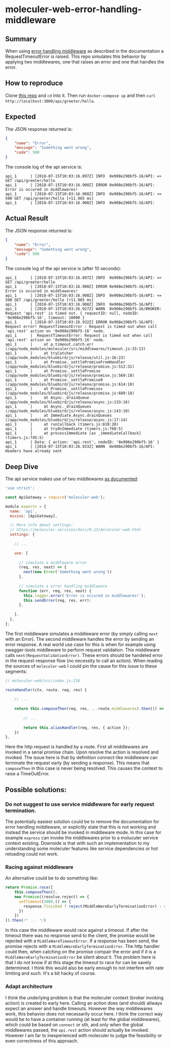 # moleculer-web-error-handling-middleware

## Summary

When using [error handling middleware](https://moleculer.services/docs/0.13/moleculer-web.html#Error-handler-middleware) as described in the documentation a RequestTimeoutError is raised.
This repo simulates this behavior by applying two middlewares, one that raises an error and one that handles the error.

## How to reproduce

Clone [this repo](https://github.com/designtesbrot/moleculer-web-error-handling-middleware) and `cd` into it. Then
run `docker-compose up` and then `curl http://localhost:3000/api/greeter/hello`.

## Expected

The JSON response returned is:
```json
{
    "name": "Error",
    "message": "Something went wrong",
    "code": 500
}
```
The console log of the api service is:
```log
api_1      | [2018-07-15T10:03:16.897Z] INFO  0e908e290bf5-16/API: => GET /api/greeter/hello
api_1      | [2018-07-15T10:03:16.900Z] ERROR 0e908e290bf5-16/API: Error is occured in middlewares!
api_1      | [2018-07-15T10:03:16.908Z] INFO  0e908e290bf5-16/API: <= 500 GET /api/greeter/hello [+11.965 ms]
api_1      | [2018-07-15T10:03:16.908Z] INFO  0e908e290bf5-16/API: 
```

## Actual Result

The JSON response returned is:
```json
{
    "name": "Error",
    "message": "Something went wrong",
    "code": 500
}
```
The console log of the api service is (after 10 seconds):
```log
api_1      | [2018-07-15T10:03:16.897Z] INFO  0e908e290bf5-16/API: => GET /api/greeter/hello
api_1      | [2018-07-15T10:03:16.900Z] ERROR 0e908e290bf5-16/API: Error is occured in middlewares!
api_1      | [2018-07-15T10:03:16.908Z] INFO  0e908e290bf5-16/API: <= 500 GET /api/greeter/hello [+11.965 ms]
api_1      | [2018-07-15T10:03:16.908Z] INFO  0e908e290bf5-16/API: 
api_1      | [2018-07-15T10:03:26.927Z] WARN  0e908e290bf5-16/BROKER: Request 'api.rest' is timed out. { requestID: null, nodeID: '0e908e290bf5-16', timeout: 10000 }
api_1      | [2018-07-15T10:03:26.932Z] ERROR 0e908e290bf5-16/API:    Request error! RequestTimeoutError : Request is timed out when call 'api.rest' action on '0e908e290bf5-16' node. 
api_1      |  RequestTimeoutError: Request is timed out when call 'api.rest' action on '0e908e290bf5-16' node.
api_1      |     at p.timeout.catch.err (/app/node_modules/moleculer/src/middlewares/timeout.js:33:13)
api_1      |     at tryCatcher (/app/node_modules/bluebird/js/release/util.js:16:23)
api_1      |     at Promise._settlePromiseFromHandler (/app/node_modules/bluebird/js/release/promise.js:512:31)
api_1      |     at Promise._settlePromise (/app/node_modules/bluebird/js/release/promise.js:569:18)
api_1      |     at Promise._settlePromise0 (/app/node_modules/bluebird/js/release/promise.js:614:10)
api_1      |     at Promise._settlePromises (/app/node_modules/bluebird/js/release/promise.js:689:18)
api_1      |     at Async._drainQueue (/app/node_modules/bluebird/js/release/async.js:133:16)
api_1      |     at Async._drainQueues (/app/node_modules/bluebird/js/release/async.js:143:10)
api_1      |     at Immediate.Async.drainQueues (/app/node_modules/bluebird/js/release/async.js:17:14)
api_1      |     at runCallback (timers.js:810:20)
api_1      |     at tryOnImmediate (timers.js:768:5)
api_1      |     at processImmediate [as _immediateCallback] (timers.js:745:5) 
api_1      | Data: { action: 'api.rest', nodeID: '0e908e290bf5-16' }
api_1      | [2018-07-15T10:03:26.933Z] WARN  0e908e290bf5-16/API: Headers have already sent

```

## Deep Dive

The api service makes use of two middlewares [as documented](https://moleculer.services/docs/0.13/moleculer-web.html#Error-handler-middleware):

```javascript
'use strict';

const ApiGateway = require('moleculer-web');

module.exports = {
  name: 'api',
  mixins: [ApiGateway],

  // More info about settings:
  // https://moleculer.services/docs/0.13/moleculer-web.html
  settings: {
    
    // ...

    use: [
        
      // simulate a middleware error
      (req, res, next) => {
        next(new Error('Something went wrong'))
      },
      
      // simulate a error handling middleware
      function (err, req, res, next) {
        this.logger.error('Error is occured in middlewares!');
        this.sendError(req, res, err);
      },
      
    ],
  },
};

```

The first middleware simulates a middleware error (by simply calling `next` with an Error). The second middleware handles the error
by sending an error response. A real world use case for this is when for example
using swagger-tools middleware to perform request validation. This middleware calls `next(RequestValidationError)`. These errors should
be handeled error in the request-response flow (no necessity to call an action). When reading the sources of `moleculer-web` I could
pin the cause for this issue to these segments:

```javascript
// moleculer-web/src/index.js:216

routeHandler(ctx, route, req, res) {
  
    // ...
    
    return this.composeThen(req, res, ...route.middlewares).then(() => {
      
        // ...
        
        return this.aliasHandler(req, res, { action });
    })
},
```

Here the http request is handled by a route. First all middlewares are invoked in a serial promise chain. Upon resolve the
action is resolved and invoked. The issue here is that by definition connect-like middleware can terminate the request early
(by sending a response). This means that `composeThen` in this case is never being resolved. This causes the context to 
raise a TimeOutError.

## Possible solutions:

### Do not suggest to use service middleware for early request termination.

The potentially easiest solution could be to remove the documentation for error handling middleware, or explicitly state
that this is not working and instead the service should be invoked in middleware mode. In this case for example `express` 
can invoke the middlewares prior to a moluculer service context existing. Downside is that with such an implementation to
my understanding some moleculer features like service dependencies or hot reloading could not work.

### Racing against middleware

An alternative could be to do something like:
```javascript
return Promise.race([
    this.composeThen(),
    new Promise((resolve,reject) => {
      setTimeout(3000,() => {
        response.finished ? reject(MiddleWareEarlyTerminationError) : reject(MiddleWareTimeoutError)
      })
    })
]).then(/* ... */)
```
In this case the middleware would race against a timeout. If after the timeout there was no response send to the client,
the promise would be rejected with a `MiddleWareTimeoutError`. If a response has been send, the promise rejects with a 
`MiddleWareEarlyTerminationError`. The http handler could then, when catching on the promise compair the error and if it is a
`MiddleWareEarlyTerminationError` be silent about it. The problem here is that I do not know if at this stage the timeout
to race for can be savely determined. I think this would also be early enough to not interfere with rate limiting and such.
It's a bit hacky of course.

### Adapt architecture

I think the underlying problem is that the moleculer context (broker invoking action) is created to early here. Calling an
action does (and should) allways expect an answer and handle timeouts. However the way middlewares work, this behavior
does not necessarily occur here. I think the correct way would be to have a container running (at least for the global middlewares), 
which could be based on `connect` or sth, and only when the global middlewares passed, the `api.rest` action should actually
be invoked. However I am far to inexperienced with moleculer to judge the feasibility or even correctness of this approach.

